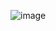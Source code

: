 ![image](https://github.com/Manoj-kumar-C/Learn-Aws-Harder-Way-Docs-/assets/90634510/ef402a74-1b2a-4287-a28c-e9210c9bc903)
